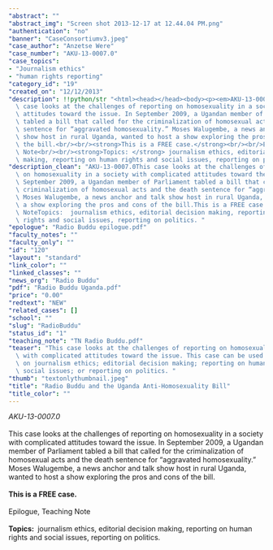```yaml
---
"abstract": ""
"abstract_img": "Screen shot 2013-12-17 at 12.44.04 PM.png"
"authentication": "no"
"banner": "CaseConsortiumv3.jpeg"
"case_author": "Anzetse Were"
"case_number": "AKU-13-0007.0"
"case_topics":
- "Journalism ethics"
- "human rights reporting"
"category_id": "19"
"created_on": "12/12/2013"
"description": !!python/str "<html><head></head><body><p><em>AKU-13-0007.0</em><br/><br/>This\
  \ case looks at the challenges of reporting on homosexuality in a society with complicated\
  \ attitudes toward the issue. In September 2009, a Ugandan member of Parliament\
  \ tabled a bill that called for the criminalization of homosexual acts and the death\
  \ sentence for “aggravated homosexuality.” Moses Walugembe, a news anchor and talk\
  \ show host in rural Uganda, wanted to host a show exploring the pros and cons of\
  \ the bill.<br/><br/><strong>This is a FREE case.</strong><br/><br/>Epilogue, Teaching\
  \ Note<br/><br/><strong>Topics: </strong> journalism ethics, editorial decision\
  \ making, reporting on human rights and social issues, reporting on politics. </p></body></html>"
"description_clean": "AKU-13-0007.0This case looks at the challenges of reporting\
  \ on homosexuality in a society with complicated attitudes toward the issue. In\
  \ September 2009, a Ugandan member of Parliament tabled a bill that called for the\
  \ criminalization of homosexual acts and the death sentence for “aggravated homosexuality.”\
  \ Moses Walugembe, a news anchor and talk show host in rural Uganda, wanted to host\
  \ a show exploring the pros and cons of the bill.This is a FREE case.Epilogue, Teaching\
  \ NoteTopics:  journalism ethics, editorial decision making, reporting on human\
  \ rights and social issues, reporting on politics. "
"epologue": "Radio Buddu epilogue.pdf"
"faculty_notes": ""
"faculty_only": ""
"id": "120"
"layout": "standard"
"link_color": ""
"linked_classes": ""
"news_org": "Radio Buddu"
"pdf": "Radio Buddu Uganda.pdf"
"price": "0.00"
"redtext": "NEW"
"related_cases": []
"school": ""
"slug": "RadioBuddu"
"status_id": "1"
"teaching_note": "TN Radio Buddu.pdf"
"teaser": "This case looks at the challenges of reporting on homosexuality in a society\
  \ with complicated attitudes toward the issue. This case can be used in a course/class\
  \ on journalism ethics; editorial decision making; reporting on human rights and\
  \ social issues; or reporting on politics. "
"thumb": "textonlythumbnail.jpeg"
"title": "Radio Buddu and the Uganda Anti-Homosexuality Bill"
"title_color": ""
---
```

<html><head></head><body><p><em>AKU-13-0007.0</em><br/><br/>This case looks at the challenges of reporting on homosexuality in a society with complicated attitudes toward the issue. In September 2009, a Ugandan member of Parliament tabled a bill that called for the criminalization of homosexual acts and the death sentence for “aggravated homosexuality.” Moses Walugembe, a news anchor and talk show host in rural Uganda, wanted to host a show exploring the pros and cons of the bill.<br/><br/><strong>This is a FREE case.</strong><br/><br/>Epilogue, Teaching Note<br/><br/><strong>Topics: </strong> journalism ethics, editorial decision making, reporting on human rights and social issues, reporting on politics. </p></body></html>
